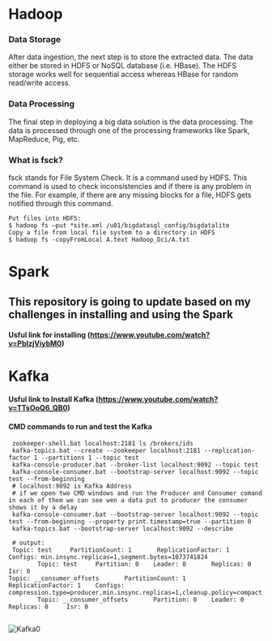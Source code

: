 # Hadoop
### Data Storage

After data ingestion, the next step is to store the extracted data. The data either be stored in HDFS or NoSQL database (i.e. HBase). The HDFS storage works well for sequential access whereas HBase for random read/write access.

### Data Processing

The final step in deploying a big data solution is the data processing. The data is processed through one of the processing frameworks like Spark, MapReduce, Pig, etc.

### What is fsck?
fsck stands for File System Check. It is a command used by HDFS. This command is used to check inconsistencies and if there is any problem in the file. For example, if there are any missing blocks for a file, HDFS gets notified through this command.
```
Put files into HDFS:
$ hadoop fs –put *site.xml /u01/bigdatasql_config/bigdatalite
Copy a file from local file system to a directory in HDFS
$ hadoop fs -copyFromLocal A.text Hadoop_Dci/A.txt
```

# Spark
## This repository is going to update based on my challenges in installing and using the Spark
#### Usful link for installing (https://www.youtube.com/watch?v=PbIzjViybM0)




# Kafka
#### Usful link to Install Kafka (https://www.youtube.com/watch?v=TTsOoQ6_QB0)
#### CMD commands to run and test the Kafka
```
 zookeeper-shell.bat localhost:2181 ls /brokers/ids
 kafka-topics.bat --create --zookeeper localhost:2181 --replication-factor 1 --partitions 1 --topic test
 kafka-console-producer.bat --broker-list localhost:9092 --topic test
 kafka-console-consumer.bat --bootstrap-server localhost:9092 --topic test --from-beginning
 # localhost:9092 is Kafka Address
 # if we open two CMD windows and run the Producer and Consumer comand in each of them we can see wen a data put to producer the consumer shows it by a delay
 kafka-console-consumer.bat --bootstrap-server localhost:9092 --topic test --from-beginning --property print.timestamp=true --partition 0
 kafka-topics.bat --bootstrap-server localhost:9092 --describe
 
 # output:
 Topic: test     PartitionCount: 1       ReplicationFactor: 1    Configs: min.insync.replicas=1,segment.bytes=1073741824
        Topic: test     Partition: 0    Leader: 0       Replicas: 0     Isr: 0
Topic: __consumer_offsets       PartitionCount: 1       ReplicationFactor: 1    Configs: compression.type=producer,min.insync.replicas=1,cleanup.policy=compact,segment.bytes=104857600
        Topic: __consumer_offsets       Partition: 0    Leader: 0       Replicas: 0     Isr: 0
 
```
![Kafka0](https://github.com/m-r-tanha/Spark/blob/master/kafka0.png)
